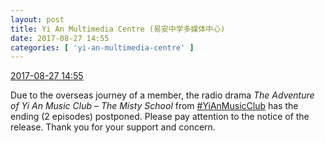 ```yaml
---
layout: post
title: Yi An Multimedia Centre (易安中学多媒体中心)
date: 2017-08-27 14:55
categories: [ 'yi-an-multimedia-centre' ]
---
```


<div class="weibo-info">
  <a href="http://weibo.com/6196825252/Fj2iZhO0n">2017-08-27 14:55</a>
</div>

Due to the overseas journey of a member, the radio drama *The Adventure of Yi An Music Club – The Misty School* from [#YiAnMusicClub](http://weibo.com/p/100808beae2e3e05b17b64f63ebedca39f19b2/super_index) has the ending (2 episodes) postponed. Please pay attention to the notice of the release. Thank you for your support and concern.
